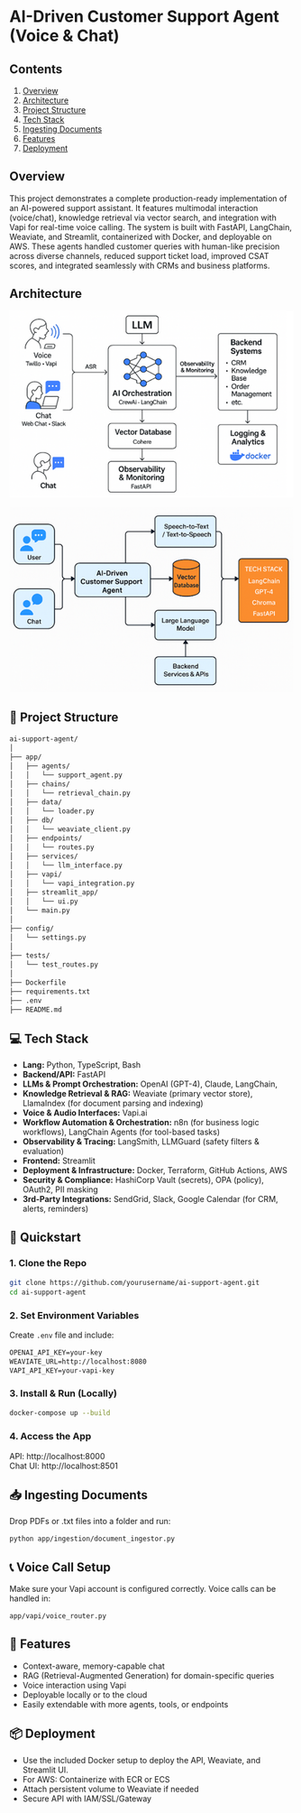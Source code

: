 # AI-Driven Customer Support Agent (Voice & Chat)

## Contents
1. [Overview](#overview)
2. [Architecture](#architecture)
3. [Project Structure](#project-structure)
4. [Tech Stack](#tech-stack)
5. [Ingesting Documents](#ingesting-documents)
6. [Features](#features)
7. [Deployment](#deployment)


## Overview

This project demonstrates a complete production-ready implementation of an AI-powered support assistant. It features multimodal interaction (voice/chat), knowledge retrieval via vector search, and integration with Vapi for real-time voice calling. The system is built with FastAPI, LangChain, Weaviate, and Streamlit, containerized with Docker, and deployable on AWS. These agents handled customer queries with human-like precision across diverse channels, reduced support ticket load, improved CSAT scores, and integrated seamlessly with CRMs and business platforms.

## Architecture

![Workflow Diagram](docs/workflow-diagram.png)

![Block Diagram](docs/block-diagram.png)


## 📁 Project Structure

    ai-support-agent/
    │
    ├── app/
    │   ├── agents/
    │   │   └── support_agent.py
    │   ├── chains/
    │   │   └── retrieval_chain.py
    │   ├── data/
    │   │   └── loader.py
    │   ├── db/
    │   │   └── weaviate_client.py
    │   ├── endpoints/
    │   │   └── routes.py
    │   ├── services/
    │   │   └── llm_interface.py
    │   ├── vapi/
    │   │   └── vapi_integration.py
    │   ├── streamlit_app/
    │   │   └── ui.py
    │   └── main.py
    │
    ├── config/
    │   └── settings.py
    │
    ├── tests/
    │   └── test_routes.py
    │
    ├── Dockerfile
    ├── requirements.txt
    ├── .env
    ├── README.md


## 💻 Tech Stack

- **Lang:** Python, TypeScript, Bash
- **Backend/API:** FastAPI
- **LLMs & Prompt Orchestration:** OpenAI (GPT-4), Claude, LangChain,
- **Knowledge Retrieval & RAG:** Weaviate (primary vector store), LlamaIndex (for document parsing and indexing)
- **Voice & Audio Interfaces:** Vapi.ai
- **Workflow Automation & Orchestration:** n8n (for business logic workflows), LangChain Agents (for tool-based tasks)
- **Observability & Tracing:** LangSmith, LLMGuard (safety filters & evaluation)
- **Frontend:** Streamlit
- **Deployment & Infrastructure:** Docker, Terraform, GitHub Actions, AWS
- **Security & Compliance:** HashiCorp Vault (secrets), OPA (policy), OAuth2, PII masking
- **3rd-Party Integrations:** SendGrid, Slack, Google Calendar (for CRM, alerts, reminders)


## 🚀 Quickstart

### 1. Clone the Repo

```bash
git clone https://github.com/yourusername/ai-support-agent.git
cd ai-support-agent
```

### 2. Set Environment Variables

Create `.env` file and include:

```
OPENAI_API_KEY=your-key
WEAVIATE_URL=http://localhost:8080
VAPI_API_KEY=your-vapi-key
```

### 3. Install & Run (Locally)

```bash
docker-compose up --build
```

### 4. Access the App

API: http://localhost:8000<br>
Chat UI: http://localhost:8501


## 📥 Ingesting Documents
Drop PDFs or .txt files into a folder and run:

```bash
python app/ingestion/document_ingestor.py
```

## 📞 Voice Call Setup
Make sure your Vapi account is configured correctly. Voice calls can be handled in:

```bash
app/vapi/voice_router.py
```

## 🧠 Features
- Context-aware, memory-capable chat
- RAG (Retrieval-Augmented Generation) for domain-specific queries
- Voice interaction using Vapi
- Deployable locally or to the cloud
- Easily extendable with more agents, tools, or endpoints

## 📦 Deployment
- Use the included Docker setup to deploy the API, Weaviate, and Streamlit UI.
- For AWS: Containerize with ECR or ECS
- Attach persistent volume to Weaviate if needed
- Secure API with IAM/SSL/Gateway
